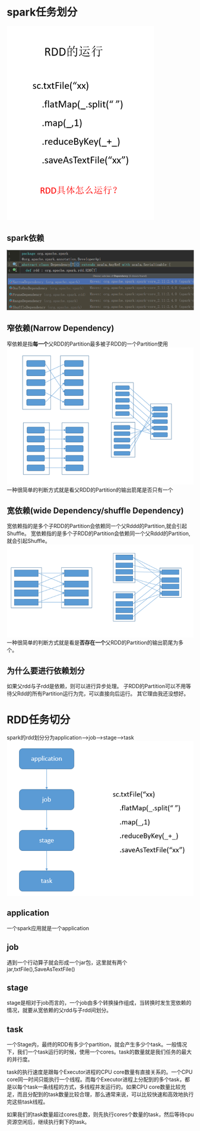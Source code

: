 # spark任务划分
![spark任务划分](./img/20191120/1.png)

## spark依赖
![spark依赖](./img/20191120/3.png) 
## 窄依赖(Narrow Dependency)
窄依赖是指**每一个**父RDD的Partition最多被子RDD的一个Partition使用
![rdd窄依赖划分](./img/20191120/2.png)  
一种很简单的判断方式就是看父RDD的Partition的输出箭尾是否只有一个

## 宽依赖(wide Dependency/shuffle Dependency)
宽依赖指的是多个子RDD的Partition会依赖同一个父Rddd的Partition,就会引起Shuffle。
宽依赖指的是多个子RDD的Partition会依赖同一个父Rddd的Partition,就会引起Shuffle。
![rdd宽依赖划分](./img/20191120/4.png)  
一种很简单的判断方式就是看是**否存在一个**父RDD的Partition的输出箭尾为多个。

## 为什么要进行依赖划分
如果父rdd与子rdd是依赖，则可以进行异步处理。 子RDD的Partition可以不用等待父Rdd的所有Partition运行为完，可以直接向后运行。
其它理由我还没想好。

# RDD任务切分
spark的rdd划分分为application-->job-->stage-->task
![rdd任务切分](./img/20191120/5.png)  

## application
一个spark应用就是一个application
## job
遇到一个行动算子就会形成一个jar包，这里就有两个jar,txtFile(),SaveAsTextFile()

## stage
stage是相对于job而言的，一个job由多个转换操作组成，当转换时发生宽依赖的情况，就要从宽依赖的父rdd与子rdd间划分。

## task
一个Stage内，最终的RDD有多少个partition，就会产生多少个task。一般情况下，我们一个task运行的时候，使用一个cores。task的数量就是我们任务的最大的并行度。

task的执行速度是跟每个Executor进程的CPU core数量有直接关系的。一个CPU core同一时间只能执行一个线程。而每个Executor进程上分配到的多个task，都是以每个task一条线程的方式，多线程并发运行的。如果CPU core数量比较充足，而且分配到的task数量比较合理，那么通常来说，可以比较快速和高效地执行完这些task线程。

如果我们的task数量超过cores总数，则先执行cores个数量的task，然后等待cpu资源空闲后，继续执行剩下的task。

